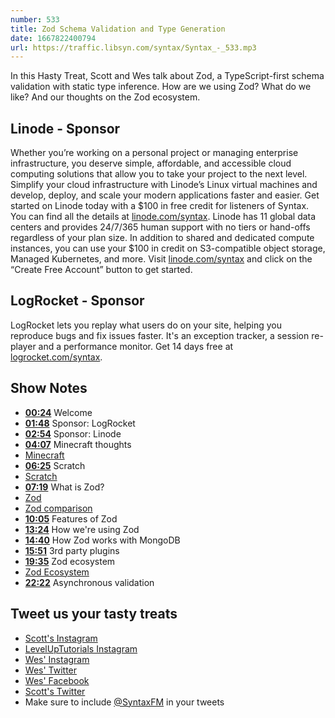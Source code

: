 ```yaml
---
number: 533
title: Zod Schema Validation and Type Generation
date: 1667822400794
url: https://traffic.libsyn.com/syntax/Syntax_-_533.mp3
---
```


In this Hasty Treat, Scott and Wes talk about Zod, a TypeScript-first schema validation with static type inference. How are we using Zod? What do we like? And our thoughts on the Zod ecosystem.

## Linode - Sponsor

Whether you’re working on a personal project or managing enterprise infrastructure, you deserve simple, affordable, and accessible cloud computing solutions that allow you to take your project to the next level. Simplify your cloud infrastructure with Linode’s Linux virtual machines and develop, deploy, and scale your modern applications faster and easier. Get started on Linode today with a $100 in free credit for listeners of Syntax. You can find all the details at [linode.com/syntax](https://linode.com/syntax). Linode has 11 global data centers and provides 24/7/365 human support with no tiers or hand-offs regardless of your plan size. In addition to shared and dedicated compute instances, you can use your $100 in credit on S3-compatible object storage, Managed Kubernetes, and more. Visit [linode.com/syntax](https://linode.com/syntax) and click on the “Create Free Account” button to get started.

## LogRocket - Sponsor

LogRocket lets you replay what users do on your site, helping you reproduce bugs and fix issues faster. It's an exception tracker, a session re-player and a performance monitor. Get 14 days free at [logrocket.com/syntax](https://logrocket.com/syntax).

## Show Notes

* **[00:24](#t=00:24)** Welcome
* **[01:48](#t=01:48)** Sponsor: LogRocket
* **[02:54](#t=02:54)** Sponsor: Linode
* **[04:07](#t=04:07)** Minecraft thoughts
* [Minecraft](https://www.minecraft.net)
* **[06:25](#t=06:25)** Scratch
* [Scratch](https://scratch.mit.edu)
* **[07:19](#t=07:19)** What is Zod?
* [Zod](https://zod.dev)
* [Zod comparison](https://zod.dev/?id=comparison)
* **[10:05](#t=10:05)** Features of Zod
* **[13:24](#t=13:24)** How we're using Zod
* **[14:40](#t=14:40)** How Zod works with MongoDB
* **[15:51](#t=15:51)** 3rd party plugins
* **[19:35](#t=19:35)** Zod ecosystem
* [Zod Ecosystem](https://github.com/colinhacks/zod#ecosystem)
* **[22:22](#t=22:22)** Asynchronous validation

## Tweet us your tasty treats

* [Scott's Instagram](https://www.instagram.com/stolinski/)
* [LevelUpTutorials Instagram](https://www.instagram.com/LevelUpTutorials/)
* [Wes' Instagram](https://www.instagram.com/wesbos/)
* [Wes' Twitter](https://twitter.com/wesbos)
* [Wes' Facebook](https://www.facebook.com/wesbos.developer)
* [Scott's Twitter](https://twitter.com/stolinski)
* Make sure to include [@SyntaxFM](https://twitter.com/SyntaxFM) in your tweets
